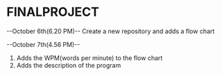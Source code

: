 # FINALPROJECT

--October 6th(6.20 PM)--
Create a new repository and adds a flow chart

--October 7th(4.56 PM)--
1. Adds the WPM(words per minute) to the flow chart
2. Adds the description of the program
